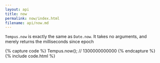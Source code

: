 ```yaml
---
layout: api
title: now
permalink: now/index.html
filename: api/now.md
---
```


`Tempus.now` is exactly the same as `Date.now`.  It takes no arguments, and
merely returns the milliseconds since epoch

{% capture code %}
Tempus.now(); // 1300000000000
{% endcapture %}{% include code.html %}